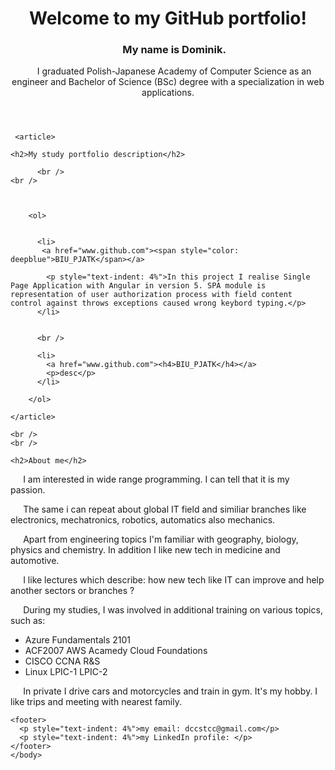 
<html>
  <body>
<header>
<h1>Welcome to my GitHub portfolio!</h1>
  
    
  <h3><p style="text-indent: 4%">My name is Dominik.</p></h3>
  
  <p style="text-indent: 4%">I graduated Polish-Japanese Academy of Computer Science as an engineer and Bachelor of Science (BSc) degree with a specialization in web applications. </p>
  
  
</header>
  
  <section>
    
     <article>
    
    <h2>My study portfolio description</h2>
    
          <br />
    <br />
      
     
        
        <ol>
          
          
          <li>
           <a href="www.github.com"><span style="color: deepblue">BIU_PJATK</span></a>
          
            <p style="text-indent: 4%">In this project I realise Single Page Application with Angular in version 5. SPA module is representation of user authorization process with field content control against throws exceptions caused wrong keybord typing.</p>
          </li>
            
          
          <br />
          
          <li>
            <a href="www.github.com"><h4>BIU_PJATK</h4></a>
            <p>desc</p>
          </li>
          
        </ol>
    
    </article>
    
  </section>

  <aside>
    
    <br />
    <br />
    
    <h2>About me</h2>

  <p style="text-indent: 4%">I am interested in wide range programming. I can tell that it is my passion. </p> 
    <p style="text-indent: 4%"> The same i can repeat about global IT field and similiar branches like electronics, mechatronics, robotics, automatics also mechanics. </p> 
    <p style="text-indent: 4%"> Apart from engineering topics I'm familiar with geography, biology, physics and chemistry. In addition I like new tech in medicine and automotive. </p> 
    <p style="text-indent: 4%"> I like lectures which describe: how new tech like IT can improve and help another sectors or branches ? </p>
  
  <p style="text-indent: 4%">During my studies, I was involved in additional training on various topics, such as:
  <ul>
    <li>Azure Fundamentals 2101</li>
    <li>ACF2007 AWS Acamedy Cloud Foundations</li>
    <li>CISCO CCNA R&S</li>
    <li>Linux LPIC-1 LPIC-2</li>
  </ul>
  </p>
  
 
  <p style="text-indent: 4%">In private I drive cars and motorcycles and train in gym. It's my hobby. I like trips and meeting with nearest family.</p>
  
</aside>
      
    <footer>
      <p style="text-indent: 4%">my email: dccstcc@gmail.com</p>
      <p style="text-indent: 4%">my LinkedIn profile: </p>
    </footer>
    </body>
</html>


